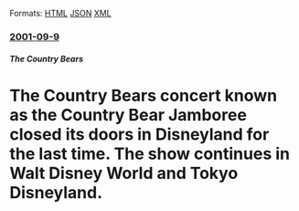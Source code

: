
Formats: [HTML](/news/2001/09/9/the-country-bears-concert-known-as-the-country-bear-jamboree-closed-its-doors-in-disneyland-for-the-last-time-the-show-continues-in-walt-d.html)  [JSON](/news/2001/09/9/the-country-bears-concert-known-as-the-country-bear-jamboree-closed-its-doors-in-disneyland-for-the-last-time-the-show-continues-in-walt-d.json)  [XML](/news/2001/09/9/the-country-bears-concert-known-as-the-country-bear-jamboree-closed-its-doors-in-disneyland-for-the-last-time-the-show-continues-in-walt-d.xml)  

### [2001-09-9](/news/2001/09/9/index.md)

##### The Country Bears
#  The Country Bears concert known as the Country Bear Jamboree closed its doors in Disneyland for the last time. The show continues in Walt Disney World and Tokyo Disneyland.



